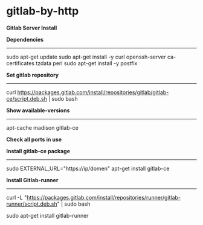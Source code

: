 # gitlab-by-http

**Gitlab Server Install**

**Dependencies**
__________________________________________________________________________________________________

sudo apt-get update
sudo apt-get install -y curl openssh-server ca-certificates tzdata perl
sudo apt-get install -y postfix

**Set gitlab repository**
__________________________________________________________________________________________________
curl https://packages.gitlab.com/install/repositories/gitlab/gitlab-ce/script.deb.sh | sudo bash

**Show available-versions**
__________________________________________________________________________________________________
apt-cache madison gitlab-ce 

**Check all ports in use**

**Install gitlab-ce package**
_________________________________________________________________________________________________
sudo EXTERNAL_URL="https://ip/domen" apt-get install gitlab-ce

**Install Gitlab-runner**
_________________________________________________________________________________________________
curl -L "https://packages.gitlab.com/install/repositories/runner/gitlab-runner/script.deb.sh" | sudo bash

sudo apt-get install gitlab-runner
